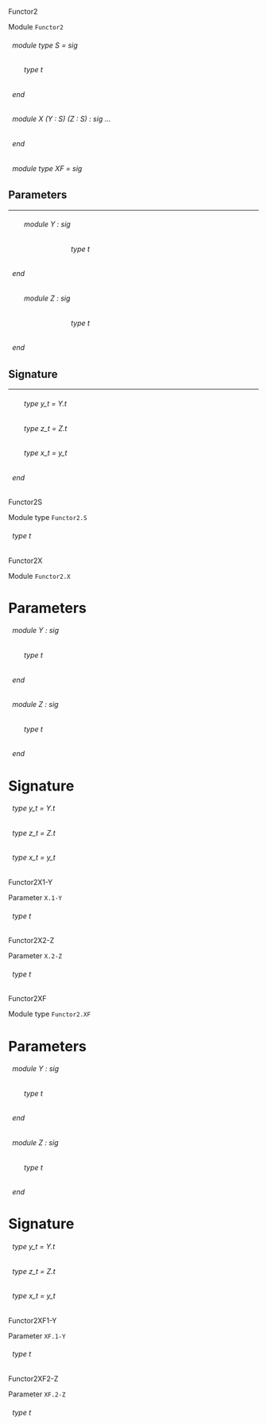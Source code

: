 Functor2

 Module  `` Functor2 `` 
<a id="module-type-S"></a>
###### &nbsp; module type S = sig

<a id="type-t"></a>
###### &nbsp; &nbsp; &nbsp; &nbsp; type t



 ###### &nbsp; end



<a id="module-X"></a>
###### &nbsp; module X (Y : S) (Z : S) : sig ... 
 ###### &nbsp; end



<a id="module-type-XF"></a>
###### &nbsp; module type XF = sig


## Parameters
---


<a id="argument-1-Y"></a>
###### &nbsp; &nbsp; &nbsp; &nbsp; module Y : sig

<a id="type-t"></a>
###### &nbsp; &nbsp; &nbsp; &nbsp; &nbsp; &nbsp; &nbsp; &nbsp; &nbsp; &nbsp; &nbsp; &nbsp; &nbsp; &nbsp; &nbsp; &nbsp; type t



 ###### &nbsp; end



<a id="argument-2-Z"></a>
###### &nbsp; &nbsp; &nbsp; &nbsp; module Z : sig

<a id="type-t"></a>
###### &nbsp; &nbsp; &nbsp; &nbsp; &nbsp; &nbsp; &nbsp; &nbsp; &nbsp; &nbsp; &nbsp; &nbsp; &nbsp; &nbsp; &nbsp; &nbsp; type t



 ###### &nbsp; end




## Signature
---


<a id="type-y_t"></a>
###### &nbsp; &nbsp; &nbsp; &nbsp; type y_t = Y.t



<a id="type-z_t"></a>
###### &nbsp; &nbsp; &nbsp; &nbsp; type z_t = Z.t



<a id="type-x_t"></a>
###### &nbsp; &nbsp; &nbsp; &nbsp; type x_t = y_t



 ###### &nbsp; end


Functor2S

 Module type  `` Functor2.S `` 
<a id="type-t"></a>
###### &nbsp; type t


Functor2X

 Module  `` Functor2.X `` 

# Parameters


<a id="argument-1-Y"></a>
###### &nbsp; module Y : sig

<a id="type-t"></a>
###### &nbsp; &nbsp; &nbsp; &nbsp; type t



 ###### &nbsp; end



<a id="argument-2-Z"></a>
###### &nbsp; module Z : sig

<a id="type-t"></a>
###### &nbsp; &nbsp; &nbsp; &nbsp; type t



 ###### &nbsp; end




# Signature


<a id="type-y_t"></a>
###### &nbsp; type y_t = Y.t



<a id="type-z_t"></a>
###### &nbsp; type z_t = Z.t



<a id="type-x_t"></a>
###### &nbsp; type x_t = y_t


Functor2X1-Y

 Parameter  `` X.1-Y `` 
<a id="type-t"></a>
###### &nbsp; type t


Functor2X2-Z

 Parameter  `` X.2-Z `` 
<a id="type-t"></a>
###### &nbsp; type t


Functor2XF

 Module type  `` Functor2.XF `` 

# Parameters


<a id="argument-1-Y"></a>
###### &nbsp; module Y : sig

<a id="type-t"></a>
###### &nbsp; &nbsp; &nbsp; &nbsp; type t



 ###### &nbsp; end



<a id="argument-2-Z"></a>
###### &nbsp; module Z : sig

<a id="type-t"></a>
###### &nbsp; &nbsp; &nbsp; &nbsp; type t



 ###### &nbsp; end




# Signature


<a id="type-y_t"></a>
###### &nbsp; type y_t = Y.t



<a id="type-z_t"></a>
###### &nbsp; type z_t = Z.t



<a id="type-x_t"></a>
###### &nbsp; type x_t = y_t


Functor2XF1-Y

 Parameter  `` XF.1-Y `` 
<a id="type-t"></a>
###### &nbsp; type t


Functor2XF2-Z

 Parameter  `` XF.2-Z `` 
<a id="type-t"></a>
###### &nbsp; type t


